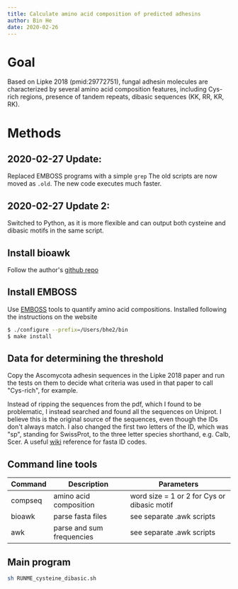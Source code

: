 ```yaml
---
title: Calculate amino acid composition of predicted adhesins
author: Bin He
date: 2020-02-26
---
```


# Goal

Based on Lipke 2018 (pmid:29772751), fungal adhesin molecules are characterized by several amino acid composition features, including Cys-rich regions, presence of tandem repeats, dibasic sequences (KK, RR, KR, RK).

# Methods

## 2020-02-27 Update:

Replaced EMBOSS programs with a simple `grep`
The old scripts are now moved as `.old`. The new code executes much faster.

## 2020-02-27 Update 2: 

Switched to Python, as it is more flexible and can output both cysteine and dibasic motifs in the same script.


## Install bioawk

Follow the author's [github repo](https://github.com/lh3/bioawk)

## Install EMBOSS

Use [EMBOSS](http://emboss.sourceforge.net/download/) tools to quantify amino acid compositions.
Installed following the instructions on the website
```bash
$ ./configure --prefix=/Users/bhe2/bin
$ make install
```

## Data for determining the threshold

Copy the Ascomycota adhesin sequences in the Lipke 2018 paper and run the tests on them to decide what criteria was used in that paper to call "Cys-rich", for example.

Instead of ripping the sequences from the pdf, which I found to be problematic, I instead searched and found all the sequences on Uniprot. I believe this is the original source of the sequences, even though the IDs don't always match. I also changed the first two letters of the ID, which was "sp", standing for SwissProt, to the three letter species shorthand, e.g. Calb, Scer. A useful [wiki](https://en.wikipedia.org/wiki/FASTA_format) reference for fasta ID codes.

## Command line tools

| Command | Description | Parameters |
|---------|-------------|------------|
| compseq | amino acid composition | word size = 1 or 2 for Cys or dibasic motif |
| bioawk | parse fasta files | see separate .awk scripts |
| awk | parse and sum frequencies | see separate .awk scripts |

## Main program

```bash
sh RUNME_cysteine_dibasic.sh
```

